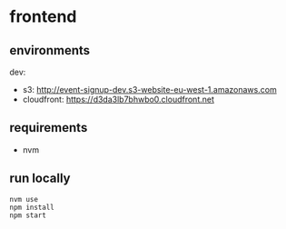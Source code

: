 # frontend

## environments

dev: 
- s3: http://event-signup-dev.s3-website-eu-west-1.amazonaws.com
- cloudfront: https://d3da3lb7bhwbo0.cloudfront.net

## requirements

- nvm

## run locally

```shell
nvm use
npm install
npm start
```
